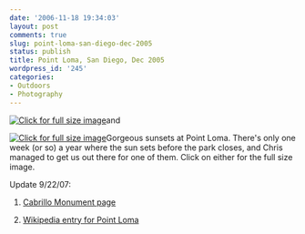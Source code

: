 ```yaml
---
date: '2006-11-18 19:34:03'
layout: post
comments: true
slug: point-loma-san-diego-dec-2005
status: publish
title: Point Loma, San Diego, Dec 2005
wordpress_id: '245'
categories:
- Outdoors
- Photography
---
```



[
![Click for full size image](http://www.phfactor.net/wp-pics/point-loma-small.jpg)](http://www.phfactor.net/wp-pics/point-loma.jpg)and


[
![Click for full size image](http://www.phfactor.net/wp-pics/pt-loma-two-small.jpg)](http://www.phfactor.net/wp-pics/pt-loma-two.jpg)Gorgeous sunsets at Point Loma. There's only one week (or so) a year where the sun sets before the park closes, and Chris managed to get us out there for one of them. Click on either for the full size image.

Update 9/22/07:



	
  1. [Cabrillo Monument page](http://www.nps.gov/archive/cabr/lighthouse.html)

	
  2. [Wikipedia entry for Point Loma](http://en.wikipedia.org/wiki/Point_Loma)


